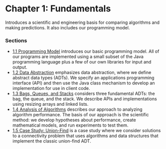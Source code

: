 # Chapter 1: Fundamentals
Introduces a scientific and engineering basis for comparing algorithms and making predictions. It also includes our programming model.

### Sections
* [1.1 Programming Model](Section%201.md) introduces our basic programming model. All of our programs are implemented using a small subset of the Java programming language plus a few of our own libraries for input and output.
* [1.2 Data Abstraction](Section%202.md) emphasizes data abstraction, where we define abstract data types (ADTs). We specify an applications programming interface (API) and then use the Java class mechanism to develop an implementation for use in client code.
* [1.3 Bags, Queues, and Stacks](Section%203.md) considers three fundamental ADTs: the bag, the queue, and the stack. We describe APIs and implementations using resizing arrays and linked lists.
* [1.4 Analysis of Algorithms](Section%204.md) describes our approach to analyzing algorithm performance. The basis of our approach is the scientific method: we develop hypotheses about performance, create mathematical models, and run experiments to test them.
* [1.5 Case Study: Union-Find](Section%205.md) is a case study where we consider solutions to a connectivity problem that uses algorithms and data structures that implement the classic union-find ADT.